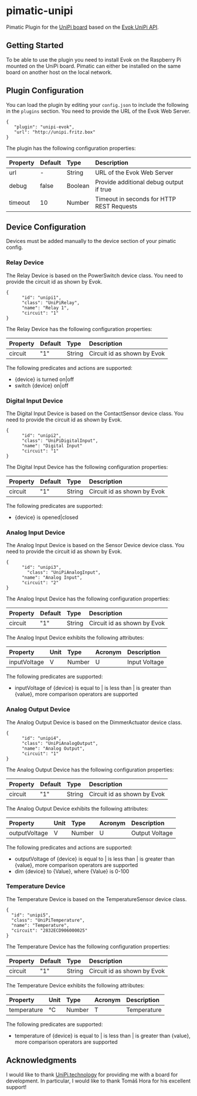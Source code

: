 # pimatic-unipi

Pimatic Plugin for the [UniPi board](http://www.unipi.technology) based
on the [Evok UniPi API](https://github.com/UniPiTechnology/evok).

## Getting Started

To be able to use the plugin you need to install Evok on the Raspberry Pi
mounted on the UniPi board. Pimatic can either be installed on the same board
on another host on the local network.

## Plugin Configuration

You can load the plugin by editing your `config.json` to include the following
in the `plugins` section. You need to provide the URL of the Evok Web Server.

    {
       "plugin": "unipi-evok",
       "url": "http://unipi.fritz.box"
    }

The plugin has the following configuration properties:

| Property  | Default  | Type    | Description                                 |
|:----------|:---------|:--------|:--------------------------------------------|
| url       | -        | String  | URL of the Evok Web Server                  |
| debug     | false    | Boolean | Provide additional debug output if true     |
| timeout   | 10       | Number  | Timeout in seconds for HTTP REST Requests   |

## Device Configuration

Devices must be added manually to the device section of your pimatic config.

### Relay Device

The Relay Device is based on the PowerSwitch device class. You need to provide
the circuit id as shown by Evok.

    {
          "id": "unipi1",
          "class": "UniPiRelay",
          "name": "Relay 1",
          "circuit": "1"
    }

The Relay Device has the following configuration properties:

| Property  | Default  | Type    | Description                                 |
|:----------|:---------|:--------|:--------------------------------------------|
| circuit   | "1"      | String  | Circuit id as shown by Evok                 |

The following predicates and actions are supported:
* {device} is turned on|off
* switch {device} on|off


### Digital Input Device

The Digital Input Device is based on the ContactSensor device class. You need
to provide the circuit id as shown by Evok.

    {
          "id": "unipi2",
          "class": "UniPiDigitalInput",
          "name": "Digital Input"
          "circuit": "1"
    }

The Digital Input Device has the following configuration properties:

| Property  | Default  | Type    | Description                                 |
|:----------|:---------|:--------|:--------------------------------------------|
| circuit   | "1"      | String  | Circuit id as shown by Evok                 |

The following predicates are supported:
* {device} is opened|closed


### Analog Input Device

The Analog Input Device is based on the Sensor Device device class. You need
to provide the circuit id as shown by Evok.

    {
          "id": "unipi3",
            "class": "UniPiAnalogInput",
          "name": "Analog Input",
          "circuit": "2"
    }

The Analog Input Device has the following configuration properties:

| Property  | Default  | Type    | Description                                 |
|:----------|:---------|:--------|:--------------------------------------------|
| circuit   | "1"      | String  | Circuit id as shown by Evok                 |

The Analog Input Device exhibits the following attributes:

| Property      | Unit  | Type    | Acronym | Description                      |
|:--------------|:------|:--------|:--------|:---------------------------------|
| inputVoltage  | V     | Number  | U       | Input Voltage                    |

The following predicates are supported:
* inputVoltage of {device} is equal to | is less than | is greater than {value},
  more comparison operators are supported


### Analog Output Device

The Analog Output Device is based on the DimmerActuator device class.

    {
          "id": "unipi4",
          "class": "UniPiAnalogOutput",
          "name": "Analog Output",
          "circuit": "1"
    }

The Analog Output Device has the following configuration properties:

| Property  | Default  | Type    | Description                                 |
|:----------|:---------|:--------|:--------------------------------------------|
| circuit   | "1"      | String  | Circuit id as shown by Evok                 |

The Analog Output Device exhibits the following attributes:

| Property      | Unit  | Type    | Acronym | Description                      |
|:--------------|:------|:--------|:--------|:---------------------------------|
| outputVoltage | V     | Number  | U       | Output Voltage                   |

The following predicates and actions are supported:
* outputVoltage of {device} is equal to | is less than | is greater than {value},
  more comparison operators are supported
* dim {device} to {Value}, where {Value} is 0-100

### Temperature Device

The Temperature Device is based on the TemperatureSensor device class.

    {
      "id": "unipi5",
      "class": "UniPiTemperature",
      "name": "Temperature",
      "circuit": "2832ECD906000025"
    }

The Temperature Device has the following configuration properties:

| Property  | Default  | Type    | Description                                 |
|:----------|:---------|:--------|:--------------------------------------------|
| circuit   | "1"      | String  | Circuit id as shown by Evok                 |

The Temperature Device exhibits the following attributes:

| Property      | Unit  | Type    | Acronym | Description                      |
|:--------------|:------|:--------|:--------|:---------------------------------|
| temperature   | °C    | Number  | T       | Temperature                      |

The following predicates are supported:
* temperature of {device} is equal to | is less than | is greater than {value},
  more comparison operators are supported

## Acknowledgments

I would like to thank [UniPi.technology](http://www.unipi.technology) for providing me with a board for development. 
In particular, I would like to thank Tomáš Hora for his excellent support!